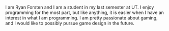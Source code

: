 I am Ryan Forsten and I am a student in my last semester at UT. I enjoy programming for the most part, but like anything, it is easier when I have an interest in what I am programming. I am pretty passionate about gaming, and I would like to possibly pursue game design in the future. 